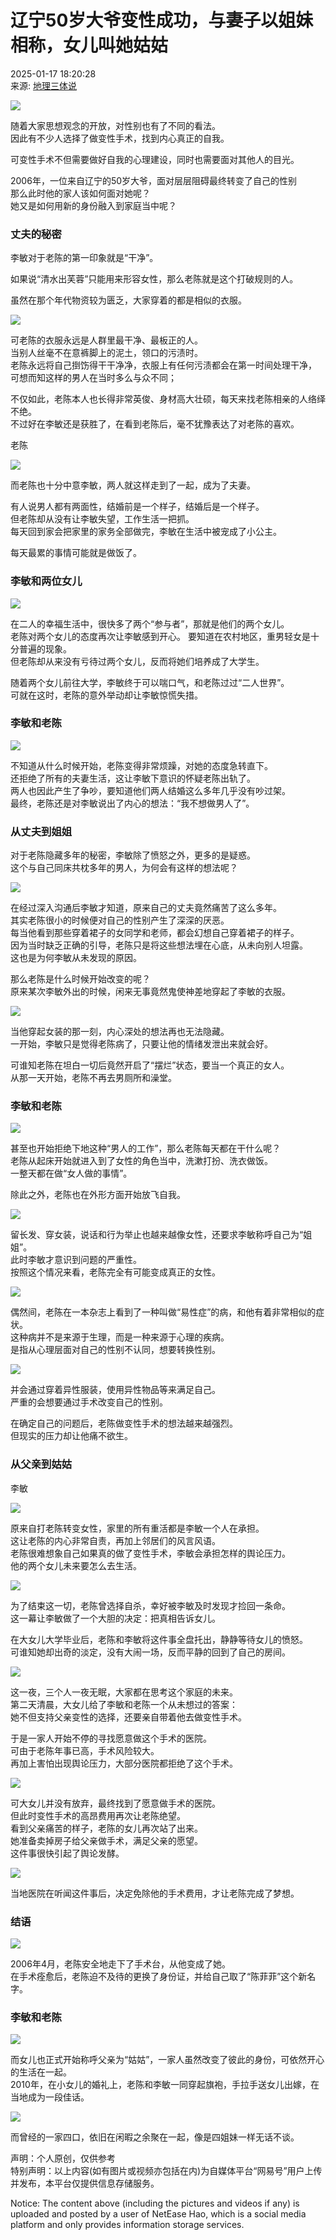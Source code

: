 # 辽宁50岁大爷变性成功，与妻子以姐妹相称，女儿叫她姑姑

2025-01-17 18:20:28  
来源: [地理三体说](https://www.163.com/dy/media/T1676972448858.html)

![](https://static.ws.126.net/163/f2e/dy_media/dy_media/static/images/ipLocation.f6d00eb.svg)

随着大家思想观念的开放，对性别也有了不同的看法。  
因此有不少人选择了做变性手术，找到内心真正的自我。  

可变性手术不但需要做好自我的心理建设，同时也需要面对其他人的目光。   

2006年，一位来自辽宁的50岁大爷，面对层层阻碍最终转变了自己的性别  
那么此时他的家人该如何面对她呢？  
她又是如何用新的身份融入到家庭当中呢？  

### 丈夫的秘密

李敏对于老陈的第一印象就是“干净”。  

如果说“清水出芙蓉”只能用来形容女性，那么老陈就是这个打破规则的人。  

虽然在那个年代物资较为匮乏，大家穿着的都是相似的衣服。  

![](https://nimg.ws.126.net/?url=http%3A%2F%2Fdingyue.ws.126.net%2F2025%2F0117%2F10ad13ecj00sq8a0u002ud000xc00y8m.jpg&thumbnail=660x2147483647&quality=80&type=jpg)

可老陈的衣服永远是人群里最干净、最板正的人。  
当别人丝毫不在意裤脚上的泥土，领口的污渍时。  
老陈永远将自己捯饬得干干净净，衣服上有任何污渍都会在第一时间处理干净，  
可想而知这样的男人在当时多么与众不同；  

不仅如此，老陈本人也长得非常英俊、身材高大壮硕，每天来找老陈相亲的人络绎不绝。  
不过好在李敏还是获胜了，在看到老陈后，毫不犹豫表达了对老陈的喜欢。  

老陈

![](https://nimg.ws.126.net/?url=http%3A%2F%2Fdingyue.ws.126.net%2F2025%2F0117%2F7a60e1cej00sq8a0u001md000zk00pgm.jpg&thumbnail=660x2147483647&quality=80&type=jpg)

而老陈也十分中意李敏，两人就这样走到了一起，成为了夫妻。  

有人说男人都有两面性，结婚前是一个样子，结婚后是一个样子。  
但老陈却从没有让李敏失望，工作生活一把抓。  
每天回到家会把家里的家务全部做完，李敏在生活中被宠成了小公主。  

每天最累的事情可能就是做饭了。

### 李敏和两位女儿

![](https://nimg.ws.126.net/?url=http%3A%2F%2Fdingyue.ws.126.net%2F2025%2F0117%2F7c51fd14j00sq8a0u001id000xc00mcm.jpg&thumbnail=660x2147483647&quality=80&type=jpg)

在二人的幸福生活中，很快多了两个“参与者”，那就是他们的两个女儿。  
老陈对两个女儿的态度再次让李敏感到开心。
要知道在农村地区，重男轻女是十分普遍的现象。  
但老陈却从来没有亏待过两个女儿，反而将她们培养成了大学生。  

随着两个女儿前往大学，李敏终于可以喘口气，和老陈过过“二人世界”。  
可就在这时，老陈的意外举动却让李敏惊慌失措。

### 李敏和老陈

![](https://nimg.ws.126.net/?url=http%3A%2F%2Fdingyue.ws.126.net%2F2025%2F0117%2F64e9f19aj00sq8a0w00opd000xc00m8m.jpg&thumbnail=660x2147483647&quality=80&type=jpg)

不知道从什么时候开始，老陈变得非常烦躁，对她的态度急转直下。  
还拒绝了所有的夫妻生活，这让李敏下意识的怀疑老陈出轨了。  
两人也因此产生了争吵，要知道他们两人结婚这么多年几乎没有吵过架。  
最终，老陈还是对李敏说出了内心的想法：“我不想做男人了”。

### 从丈夫到姐姐

对于老陈隐藏多年的秘密，李敏除了愤怒之外，更多的是疑惑。  
这个与自己同床共枕多年的男人，为何会有这样的想法呢？  

![](https://nimg.ws.126.net/?url=http%3A%2F%2Fdingyue.ws.126.net%2F2025%2F0117%2F93377bd7j00sq8a0w00xgd0011c00owm.jpg&thumbnail=660x2147483647&quality=80&type=jpg)

在经过深入沟通后李敏才知道，原来自己的丈夫竟然痛苦了这么多年。  
其实老陈很小的时候便对自己的性别产生了深深的厌恶。  
每当他看到那些穿着裙子的女同学和老师，都会幻想自己穿着裙子的样子。  
因为当时缺乏正确的引导，老陈只是将这些想法埋在心底，从未向别人坦露。  
这也是为何李敏从未发现的原因。  

那么老陈是什么时候开始改变的呢？  
原来某次李敏外出的时候，闲来无事竟然鬼使神差地穿起了李敏的衣服。  

![](https://nimg.ws.126.net/?url=http%3A%2F%2Fdingyue.ws.126.net%2F2025%2F0117%2F269ea289j00sq8a0w00u9d000xc00m8m.jpg&thumbnail=660x2147483647&quality=80&type=jpg)

当他穿起女装的那一刻，内心深处的想法再也无法隐藏。  
一开始，李敏只是觉得老陈病了，只要让他的情绪发泄出来就会好。  

可谁知老陈在坦白一切后竟然开启了“摆烂”状态，要当一个真正的女人。  
从那一天开始，老陈不再去男厕所和澡堂。

### 李敏和老陈

![](https://nimg.ws.126.net/?url=http%3A%2F%2Fdingyue.ws.126.net%2F2025%2F0117%2F526d65a7j00sq8a0w00xfd000x600m4m.jpg&thumbnail=660x2147483647&quality=80&type=jpg)

甚至也开始拒绝下地这种“男人的工作”，那么老陈每天都在干什么呢？  
老陈从起床开始就进入到了女性的角色当中，洗漱打扮、洗衣做饭。  
一整天都在做“女人做的事情”。  

除此之外，老陈也在外形方面开始放飞自我。  

![](https://nimg.ws.126.net/?url=http%3A%2F%2Fdingyue.ws.126.net%2F2025%2F0117%2F6774c704j00sq8a0u001zd0011c00zqm.jpg&thumbnail=660x2147483647&quality=80&type=jpg)

留长发、穿女装，说话和行为举止也越来越像女性，还要求李敏称呼自己为“姐姐”。  
此时李敏才意识到问题的严重性。  
按照这个情况来看，老陈完全有可能变成真正的女性。  

![](https://nimg.ws.126.net/?url=http%3A%2F%2Fdingyue.ws.126.net%2F2025%2F0117%2Fcff89a7cj00sq8a0u001gd000zk00nem.jpg&thumbnail=660x2147483647&quality=80&type=jpg)

偶然间，老陈在一本杂志上看到了一种叫做“易性症”的病，和他有着非常相似的症状。  
这种病并不是来源于生理，而是一种来源于心理的疾病。  
是指从心理层面对自己的性别不认同，想要转换性别。  

![](https://nimg.ws.126.net/?url=http%3A%2F%2Fdingyue.ws.126.net%2F2025%2F0117%2F94b2999bj00sq8a0u001bd0011c00oim.jpg&thumbnail=660x2147483647&quality=80&type=jpg)

并会通过穿着异性服装，使用异性物品等来满足自己。  
严重的会想要通过手术改变自己的性别。  

在确定自己的问题后，老陈做变性手术的想法越来越强烈。  
但现实的压力却让他痛不欲生。  

### 从父亲到姑姑

李敏  

![](https://nimg.ws.126.net/?url=http%3A%2F%2Fdingyue.ws.126.net%2F2025%2F0117%2F03e7291bj00sq8a0u002.ed000zk00sym.jpg&thumbnail=660x2147483647&quality=80&type=jpg)

原来自打老陈转变女性，家里的所有重活都是李敏一个人在承担。  
这让老陈的内心非常自责，再加上邻居们的风言风语。  
老陈很难想象自己如果真的做了变性手术，李敏会承担怎样的舆论压力。  
他的两个女儿未来要怎么去生活。  

![](https://nimg.ws.126.net/?url=http%3A%2F%2Fdingyue.ws.126.net%2F2025%2F0117%2Ff7e20e2ej00sq8a0u0026d0010i00wcm.jpg&thumbnail=660x2147483647&quality=80&type=jpg)

为了结束这一切，老陈曾选择自杀，幸好被李敏及时发现才捡回一条命。  
这一幕让李敏做了一个大胆的决定：把真相告诉女儿。  

在大女儿大学毕业后，老陈和李敏将这件事全盘托出，静静等待女儿的愤怒。  
可谁知她却出奇的淡定，没有大闹一场，反而平静的回到了自己的房间。  

![](https://nimg.ws.126.net/?url=http%3A%2F%2Fdingyue.ws.126.net%2F2025%2F0117%2F2c75c57ej00sq8a0u0026d0011m00p4m.jpg&thumbnail=660x2147483647&quality=80&type=jpg)

这一夜，三个人一夜无眠，大家都在思考这个家庭的未来。  
第二天清晨，大女儿给了李敏和老陈一个从未想过的答案：  
她不但支持父亲变性的选择，还要亲自带着他去做变性手术。  

于是一家人开始不停的寻找愿意做这个手术的医院。  
可由于老陈年事已高，手术风险较大。  
再加上害怕出现舆论压力，大部分医院都拒绝了这个手术。  

![](https://nimg.ws.126.net/?url=http%3A%2F%2Fdingyue.ws.126.net%2F2025%2F0117%2F25b3d91ej00sq8a0u002ud0011m00rsm.jpg&thumbnail=660x2147483647&quality=80&type=jpg)

可大女儿并没有放弃，最终找到了愿意做手术的医院。  
但此时变性手术的高昂费用再次让老陈绝望。  
看到父亲痛苦的样子，老陈的女儿再次站了出来。  
她准备卖掉房子给父亲做手术，满足父亲的愿望。  
这件事很快引起了舆论发酵。  

![](https://nimg.ws.126.net/?url=http%3A%2F%2Fdingyue.ws.126.net%2F2025%2F0117%2F15eaf2c0j00sq8a0u001qd000ms00f6m.jpg&thumbnail=660x2147483647&quality=80&type=jpg)

当地医院在听闻这件事后，决定免除他的手术费用，才让老陈完成了梦想。  

### 结语

![](https://nimg.ws.126.net/?url=http%3A%2F%2Fdingyue.ws.126.net%2F2025%2F0117%2Fefad4aa0j00sq8a0u002nd000xc00kgm.jpg&thumbnail=660x2147483647&quality=80&type=jpg)

2006年4月，老陈安全地走下了手术台，从他变成了她。  
在手术痊愈后，老陈迫不及待的更换了身份证，并给自己取了“陈菲菲”这个新名字。  

### 李敏和老陈

![](https://nimg.ws.126.net/?url=http%3A%2F%2Fdingyue.ws.126.net%2F2025%2F0117%2F82edb370j00sq8a0u002od000xc00plm.jpg&thumbnail=660x2147483647&quality=80&type=jpg)

而女儿也正式开始称呼父亲为“姑姑”，一家人虽然改变了彼此的身份，可依然开心的生活在一起。  
2010年，在小女儿的婚礼上，老陈和李敏一同穿起旗袍，手拉手送女儿出嫁，在当地成为一段佳话。  

![](https://nimg.ws.126.net/?url=http%3A%2F%2Fdingyue.ws.126.net%2F2025%2F0117%2F01138e52j00sq8a0u002zd000xc00mqm.jpg&thumbnail=660x2147483647&quality=80&type=jpg)

而曾经的一家四口，依旧在闲暇之余聚在一起，像是四姐妹一样无话不谈。

声明：个人原创，仅供参考  
特别声明：以上内容(如有图片或视频亦包括在内)为自媒体平台“网易号”用户上传并发布，本平台仅提供信息存储服务。

Notice: The content above (including the pictures and videos if any) is uploaded and posted by a user of NetEase Hao, which is a social media platform and only provides information storage services.